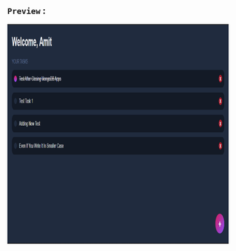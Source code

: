## `Preview` :

<img src="https://github.com/AmitxParmar/MERN-TODO-APP/blob/dc844de96379b0aded4fe4dfa048539d7d0ee5d4/TodoMERN.png" height="500px"/>

